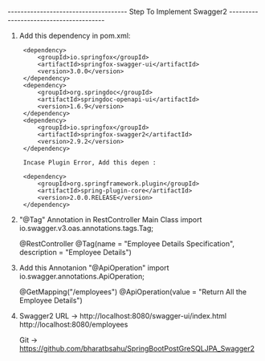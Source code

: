 ------------------------------------- Step To Implement Swagger2 ---------------------------------------
1) Add this dependency in pom.xml:

		<dependency>
			<groupId>io.springfox</groupId>
			<artifactId>springfox-swagger-ui</artifactId>
			<version>3.0.0</version>
		</dependency>
		<dependency>
			<groupId>org.springdoc</groupId>
			<artifactId>springdoc-openapi-ui</artifactId>
			<version>1.6.9</version>
		</dependency>
		<dependency>
			<groupId>io.springfox</groupId>
			<artifactId>springfox-swagger2</artifactId>
			<version>2.9.2</version>
		</dependency>
		
		Incase Plugin Error, Add this depen :
		
		<dependency>
            <groupId>org.springframework.plugin</groupId>
            <artifactId>spring-plugin-core</artifactId>
            <version>2.0.0.RELEASE</version>
        </dependency>
		
2) "@Tag" Annotation in RestController Main Class
	import io.swagger.v3.oas.annotations.tags.Tag;
	
	@RestController
	@Tag(name = "Employee Details Specification", description = "Employee Details")

3)	Add this Annotanion "@ApiOperation" 
	import io.swagger.annotations.ApiOperation;

	@GetMapping("/employees")
    @ApiOperation(value = "Return All the Employee Details")
	
4) Swagger2 URL -> http://localhost:8080/swagger-ui/index.html
	http://localhost:8080/employees
	
	Git -> https://github.com/bharatbsahu/SpringBootPostGreSQLJPA_Swagger2
	
